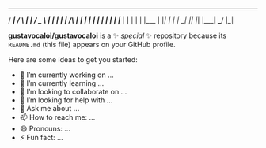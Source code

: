 
  
  ____      ____      _         ____      ___ 
 / ___|    /    \    | |       / _  \     | |
| |       |  /\  |   | |      | | | |     | | 
| |___    | |  | |   | |___   | |_| |     | | 
 \____|   |_|  |_|   |_____|   \___/      |_| 



**gustavocaloi/gustavocaloi** is a ✨ _special_ ✨ repository because its `README.md` (this file) appears on your GitHub profile.

Here are some ideas to get you started:

- 🔭 I’m currently working on ...
- 🌱 I’m currently learning ...
- 👯 I’m looking to collaborate on ...
- 🤔 I’m looking for help with ...
- 💬 Ask me about ...
- 📫 How to reach me: ...
- 😄 Pronouns: ...
- ⚡ Fun fact: ...
